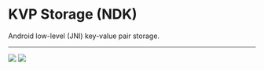 # <b>KVP Storage (NDK)</b> <br>
Android low-level (JNI) key-value pair storage. <br>

<hr>

<a href='http://postimage.org/' target='_blank'><img src='http://s11.postimg.org/6yxlf7tpf/2015_12_21_23_11_19.png'/></a>
<a href='http://postimage.org/' target='_blank'><img src='http://s11.postimg.org/4k5pusdgj/2015_12_21_23_14_33.png'/></a>
